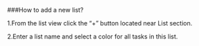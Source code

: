 ###How to add a new list?


1.From the list view click the “+” button located near List section.

2.Enter a list name and select a color for all tasks in this list.


